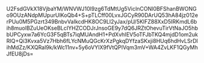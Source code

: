U2FsdGVkX18VjbaYM/WNVWJ10l9zg6TdMtUg5ViclnCONl0BFShanBWONGo9OUzANdpMUpurUlKoQb4+S+pTLCff00LvxJGCyR90DArUQ53hA84jz012erPUu0M5PGzrt349BnbvVaIkcdHK8OC9LI2yJax/pU/5KlFZ88XxD5IRKmdL6bih8muolBZuUeOKseBLcIYHZCODJrJnsoGE9y7dQ6JRZtOhevuTirVtNaJO5hbbUPCyxw7a6YcG3F5qBTs7iqMUAndH1+PdXvhIEV5oTFJbTKQ4mjdD1om2ukRIQ+Qi3Kvxa5Vz7Hbh6fLYcNMuQGcKrXzPgkqDYfzaSKxji8HUq6hdHvLSrDlihMdZz/KXQRal9k/kWc11nv+5y6oVYlX9fVtQPIVqm3mV+WA4ZvLKF1QGyMhJfEU8jDs=
